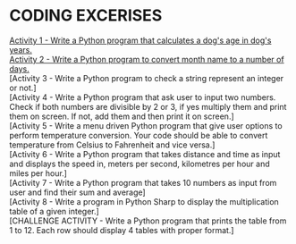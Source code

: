 # CODING EXCERISES

[Activity 1 - Write a Python program that calculates a dog's age in dog's years.](./dogage.py) </br>
[Activity 2 - Write a Python program to convert month name to a number of days.](./Months.py) </br>
[Activity 3 - Write a Python program to check a string represent an integer or not.] </br>
[Activity 4 - Write a Python program that ask user to input two numbers. Check if both numbers are divisible by 2 or 3, if yes multiply them and print them on screen. If not, add them and then print it on screen.] </br>
[Activity 5 - Write a menu driven Python program that give user options to perform temperature conversion. Your code should be able to convert temperature from Celsius to Fahrenheit and vice versa.] </br>
[Activity 6 - Write a Python program that takes distance and time as input and displays the speed in, meters per second, kilometres per hour and miles per hour.] </br>
[Activity 7 - Write a Python program that takes 10 numbers as input from user and find their sum and average] </br>
[Activity 8 - Write a program in Python Sharp to display the multiplication table of a given integer.] </br>
[CHALLENGE ACTIVITY - Write a Python program that prints the table from 1 to 12. Each row should display 4 tables with proper format.] </br>
